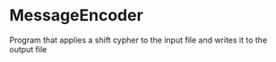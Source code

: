 # MessageEncoder
Program that applies a shift cypher to the input file and writes it to the output file
